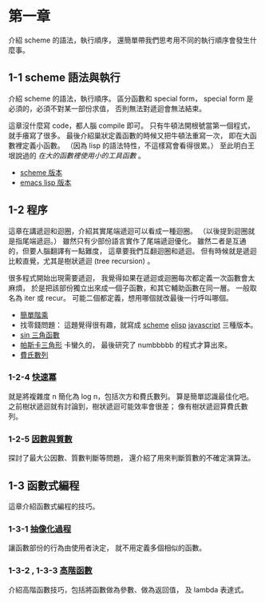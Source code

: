 # 第一章 #
介紹 scheme 的語法，執行順序，
還簡單帶我們思考用不同的執行順序會發生什麼事。

## 1-1 scheme 語法與執行
介紹 scheme 的語法，執行順序。
區分函數和 special form，
special form 是必須的，必須不對某一部份求值，
否則無法對遞迴會無法結束。

這章沒什麼寫 code，都人腦 compile 即可。
只有牛頓法開根號當第一個程式，就手癢寫了很多。
最後介紹巢狀定義函數的時候又把牛頓法重寫一次，
即在大函數裡定義小函數。
（因為 lisp 的語法特性，不這樣寫會看得很累。）
至此明白王垠說過的 *在大的函數裡使用小的工具函數* 。

  - [scheme 版本](newton-sqrt.sch)
  - [emacs lisp 版本](newton-sqrt.el)
  
## 1-2 程序
這章在講遞迴和迴圈，介紹其實尾端遞迴可以看成一種迴圈。
（以後提到迴圈就是指尾端遞迴。）
雖然只有少部份語言實作了尾端遞迴優化。
雖然二者是互通的，但要人腦翻譯有一點難度，
這章要我們互翻迴圈和遞迴。
但有時候就是遞迴比較直覺，尤其是樹狀遞迴 (tree recursion) 。

很多程式開始出現需要遞迴，
我覺得如果在遞迴或迴圈每次都定義一次函數會太麻煩，
於是把該部份獨立出來成一個子函數，和其它輔助函數在同一層。
一般取名為 iter 或 recur。
可能二個都定義，想用哪個就改最後一行呼叫哪個。

  - [簡單階乘](fact.sch)
  - 找零錢問題： 這題覺得很有趣，就寫成
    [scheme](make-change.sch) [elisp](make-change.el) 
    [javascript](make-change.js) 三種版本。
  - [sin 三角函數](sine.sch)
  - [帕斯卡三角形](pascal-tringle.sch) 卡蠻久的，
    最後研究了 numbbbbb 的程式才算出來。
  - [費氏數列](fib.sch)
  
### 1-2-4 [快速冪](fast-expt.md)
就是將複雜度 n 簡化為 log n，包括次方和費氏數列。
算是簡單認識最佳化吧。
之前樹狀遞迴就有討論到，樹狀遞迴可能效率會很差；
像有樹狀遞迴算費氏數列。

### 1-2-5 [因數與質數](gcd.md)
探討了最大公因數、質數判斷等問題，
還介紹了用來判斷質數的不確定演算法。


## 1-3 函數式編程
這章介紹函數式編程的技巧。

### 1-3-1 [抽像化過程](sum-integer.md)
讓函數部份的行為由使用者決定，
就不用定義多個相似的函數。

### 1-3-2 , 1-3-3 [高階函數](half-root.md)
介紹高階函數技巧，包括將函數做為參數、做為返回值，
及 lambda 表達式。
